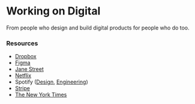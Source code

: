 # Working on Digital

From people who design and build digital products for people who do too.

### Resources

- [Dropbox](https://dropbox.tech)
- [Figma](https://www.figma.com/blog/)
- [Jane Street](https://blog.janestreet.com)
- [Netflix](https://netflixtechblog.com)
- Spotify ([Design](https://medium.com/spotify-design), [Engineering](https://engineering.atspotify.com))
- [Stripe](https://stripe.com/blog)
- [The New York Times](https://open.nytimes.com)